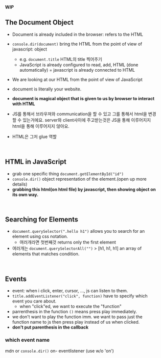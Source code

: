 **W*IP***

## The Document Object
- Document is already included in the browser: refers to the HTML
- `console.dir(document)` bring the HTML from the point of view of javascript: object
  - e.g. `document.title` HTML의 title 찍어주기
  - JavaScript is already configured to read, add,  HTML (done automatically) = javascript is already connected to HTML
- We are looking at our HTML from the point of view of JavaScript
- document is literally your website. 

- **document is magical object that is given to us by browser to interact with HTML**
- JS를 통해서 브라우져와 communication을 할 수 있고 그를 통해서 html을 변경할 수 있는거에요. server와 client사이에 주고받는것은 JS을 통해 이루어지지 html을 통해 이루어지지 않아요.
- HTML은 그저 glue 역할

<br/>

## HTML in JavaScript
- grab one specific thing `document.getElementById("id")`
- `console.dir()`  object representation of the element.(open up more details)
- **grabbing this html(on html file) by javascript, then showing object on its own way.**

<br/>

## Searching for Elements
- `document.querySelector(".hello h1")` allows you to search for an element using css notation.
  - 여러개라면 첫번째것 returns only the first element
- 여러개는 `document.querySelectorAll("")` > [h1, h1, h1] an array of elements that matches condition.

<br/>

## Events
- event: when i click, enter, cursor, ..., js can listen to them.
- `title.addEventListener("click", function)` have to specify which event you care about.
  - when "click"ed, we want to execute the "function"
- parrenthesis in the function `()` means press play immediately.
- we don't want to play the function imm. we want to pass just the function name to js then press play instead of us when clicked.
- **don't put parenthesis in the callback**

### which event name
mdn or `console.dir()` on- eventlistener (use w/o 'on')



